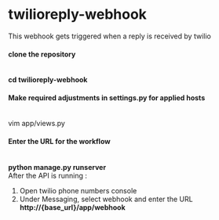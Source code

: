 # twilioreply-webhook
This webhook gets triggered when a reply is received by twilio <br> 
<h4> clone the repository </h4> <br> 
<b> cd twilioreply-webhook </b><br>
<h4> Make required adjustments in settings.py for applied hosts </h4><br>
vim app/views.py <br>
<h4> Enter the URL for the workflow </h4><br>
<b> python manage.py runserver </b><br>
After the API is running : <br>
<ol>
  <li> Open twilio phone numbers console </li>
  <li> Under Messaging, select webhook and enter the URL <b>http://{base_url}/app/webhook</b></li>
</ol>
  
